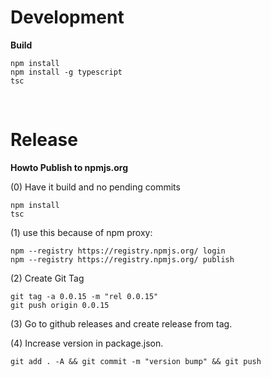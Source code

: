 # Development


**Build**
```
npm install
npm install -g typescript
tsc
```

&nbsp;

# Release

**Howto Publish to npmjs.org**

(0) Have it build and no pending commits

```
npm install
tsc
```

(1) use this because of npm proxy:

```
npm --registry https://registry.npmjs.org/ login
npm --registry https://registry.npmjs.org/ publish
```

(2) Create Git Tag

```
git tag -a 0.0.15 -m "rel 0.0.15"
git push origin 0.0.15
```

(3) Go to github releases and create release from tag.

(4) Increase version in package.json.

```
git add . -A && git commit -m "version bump" && git push
```
